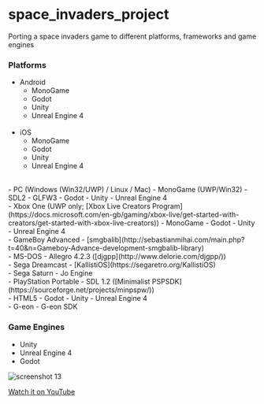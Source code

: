 # space_invaders_project
Porting a space invaders game to different platforms, frameworks and game engines

### Platforms
- Android
  - MonoGame
  - Godot
  - Unity
  - Unreal Engine 4
  <br/>
- iOS
  - MonoGame
  - Godot
  - Unity
  - Unreal Engine 4
<br/>
- PC (Windows (Win32/UWP) / Linux / Mac)
  - MonoGame (UWP/Win32)
  - SDL2
  - GLFW3
  - Godot
  - Unity
  - Unreal Engine 4
<br/>
- Xbox One (UWP only; [Xbox Live Creators Program](https://docs.microsoft.com/en-gb/gaming/xbox-live/get-started-with-creators/get-started-with-xbox-live-creators))
  - MonoGame 
  - Godot
  - Unity
  - Unreal Engine 4
<br/>
- GameBoy Advanced
    - [smgbalib](http://sebastianmihai.com/main.php?t=40&n=Gameboy-Advance-development-smgbalib-library)
<br/>
- MS-DOS
    - Allegro 4.2.3 ([djgpp](http://www.delorie.com/djgpp/))
<br/>
- Sega Dreamcast
    - [KallistiOS](https://segaretro.org/KallistiOS)
<br/>
- Sega Saturn
    - Jo Engine
<br/>
- PlayStation Portable
    - SDL 1.2 ([Minimalist PSPSDK](https://sourceforge.net/projects/minpspw/))
<br/>
- HTML5
  - Godot
  - Unity
  - Unreal Engine 4
 <br/> 
- G-eon
    - G-eon SDK

### Game Engines
- Unity
- Unreal Engine 4
- Godot

![screenshot 13](https://cloud.githubusercontent.com/assets/1466920/20637134/2a66e3ae-b37d-11e6-9181-ae7c45695b75.png)

[Watch it on YouTube](https://www.youtube.com/watch?v=cywd2-lcHms&feature=youtu.be)